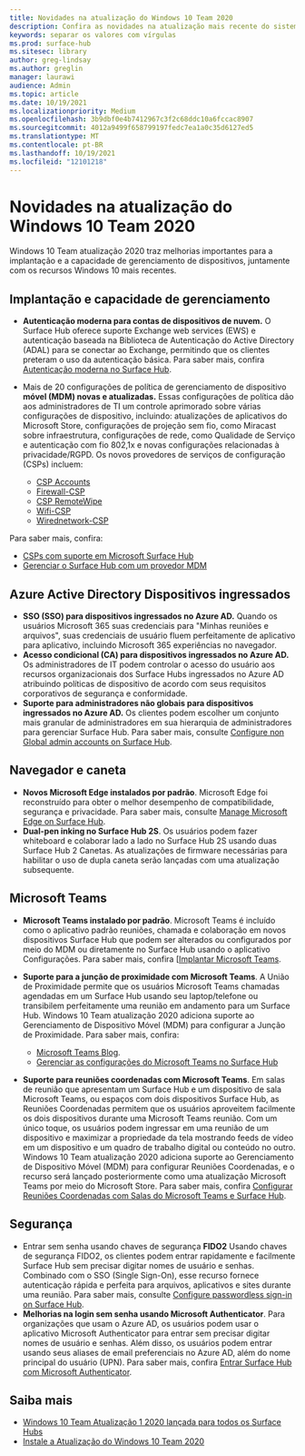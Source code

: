 ```yaml
---
title: Novidades na atualização do Windows 10 Team 2020
description: Confira as novidades na atualização mais recente do sistema operacional Surface Hub, Windows 10 Team 2020 Update.
keywords: separar os valores com vírgulas
ms.prod: surface-hub
ms.sitesec: library
author: greg-lindsay
ms.author: greglin
manager: laurawi
audience: Admin
ms.topic: article
ms.date: 10/19/2021
ms.localizationpriority: Medium
ms.openlocfilehash: 3b9dbf0e4b7412967c3f2c68ddc10a6fccac8907
ms.sourcegitcommit: 4012a9499f658799197fedc7ea1a0c35d6127ed5
ms.translationtype: MT
ms.contentlocale: pt-BR
ms.lasthandoff: 10/19/2021
ms.locfileid: "12101218"
---
```

# <a name="whats-new-in-windows-10-team-2020-update"></a>Novidades na atualização do Windows 10 Team 2020

Windows 10 Team atualização 2020 traz melhorias importantes para a implantação e a capacidade de gerenciamento de dispositivos, juntamente com os recursos Windows 10 mais recentes.

## <a name="deployment-and-manageability"></a>Implantação e capacidade de gerenciamento

- **Autenticação moderna para contas de dispositivos de nuvem.** O Surface Hub oferece suporte Exchange web services (EWS) e autenticação baseada na Biblioteca de Autenticação do Active Directory (ADAL) para se conectar ao Exchange, permitindo que os clientes preteram o uso da autenticação básica. Para saber mais, confira [Autenticação moderna no Surface Hub](surface-hub-modern-auth.md).
- Mais de 20 configurações de política de gerenciamento de dispositivo **móvel (MDM) novas e atualizadas.**  Essas configurações de política dão aos administradores de TI um controle aprimorado sobre várias configurações de dispositivo, incluindo: atualizações de aplicativos do Microsoft Store, configurações de projeção sem fio, como Miracast sobre infraestrutura, configurações de rede, como Qualidade de Serviço e autenticação com fio 802,1x e novas configurações relacionadas à privacidade/RGPD. Os novos provedores de serviços de configuração (CSPs) incluem: 

  - [CSP Accounts](/windows/client-management/mdm/accounts-csp) 
  - [Firewall-CSP](/windows/client-management/mdm/firewall-csp) 
  - [CSP RemoteWipe](/windows/client-management/mdm/remotewipe-csp) 
  - [Wifi-CSP](/windows/client-management/mdm/wifi-csp) 
  - [Wirednetwork-CSP](/windows/client-management/mdm/wirednetwork-csp) 

Para saber mais, confira: 
- [CSPs com suporte em Microsoft Surface Hub](/windows/client-management/mdm/configuration-service-provider-reference#surfacehubcspsupport)
- [Gerenciar o Surface Hub com um provedor MDM](manage-settings-with-mdm-for-surface-hub.md)

## <a name="azure-active-directory-joined-devices"></a>Azure Active Directory Dispositivos ingressados

- **SSO (SSO) para dispositivos ingressados no Azure AD.** Quando os usuários Microsoft 365 suas credenciais para "Minhas reuniões e arquivos", suas credenciais de usuário fluem perfeitamente de aplicativo para aplicativo, incluindo Microsoft 365 experiências no navegador.
- **Acesso condicional (CA) para dispositivos ingressados no Azure AD.** Os administradores de IT podem controlar o acesso do usuário aos recursos organizacionais dos Surface Hubs ingressados no Azure AD atribuindo políticas de dispositivo de acordo com seus requisitos corporativos de segurança e conformidade.
- **Suporte para administradores não globais para dispositivos ingressados no Azure AD.** Os clientes podem escolher um conjunto mais granular de administradores em sua hierarquia de administradores para gerenciar Surface Hub. Para saber mais, consulte [Configure non Global admin accounts on Surface Hub](surface-hub-2s-nonglobal-admin.md).

## <a name="browser-and-pen"></a>Navegador e caneta

- **Novos Microsoft Edge instalados por padrão**. Microsoft Edge foi reconstruído para obter o melhor desempenho de compatibilidade, segurança e privacidade. Para saber mais, consulte [Manage Microsoft Edge on Surface Hub](surface-hub-install-chromium-edge.md).
- **Dual-pen inking no Surface Hub 2S**.   Os usuários podem fazer whiteboard e colaborar lado a lado no Surface Hub 2S usando duas Surface Hub 2 Canetas. As atualizações de firmware necessárias para habilitar o uso de dupla caneta serão lançadas com uma atualização subsequente.

## <a name="microsoft-teams"></a>Microsoft Teams  

- **Microsoft Teams instalado por padrão**.        Microsoft Teams é incluído como o aplicativo padrão reuniões, chamada e colaboração em novos dispositivos Surface Hub que podem ser alterados ou configurados por meio do MDM ou diretamente no Surface Hub usando o aplicativo Configurações. Para saber mais, confira [[Implantar Microsoft Teams](/MicrosoftTeams/teams-surface-hub).
- **Suporte para a junção de proximidade com Microsoft Teams**.  A União de Proximidade permite que os usuários Microsoft Teams chamadas agendadas em um Surface Hub usando seu laptop/telefone ou transibilem perfeitamente uma reunião em andamento para um Surface Hub. Windows 10 Team atualização 2020 adiciona suporte ao Gerenciamento de Dispositivo Móvel (MDM) para configurar a Junção de Proximidade. Para saber mais, confira: 

  - [Microsoft Teams Blog](https://techcommunity.microsoft.com/t5/microsoft-teams-blog/microsoft-teams-devices-for-shared-spaces-july-and-august-update/ba-p/1604833). 
  - [Gerenciar as configurações do Microsoft Teams no Surface Hub](/MicrosoftTeams/rooms/surface-hub-manage-config)

- **Suporte para reuniões coordenadas com Microsoft Teams**. Em salas de reunião que apresentam um Surface Hub e um dispositivo de sala Microsoft Teams, ou espaços com dois dispositivos Surface Hub, as Reuniões Coordenadas permitem que os usuários aproveitem facilmente os dois dispositivos durante uma Microsoft Teams reunião. Com um único toque, os usuários podem ingressar em uma reunião de um dispositivo e maximizar a propriedade da tela mostrando feeds de vídeo em um dispositivo e um quadro de trabalho digital ou conteúdo no outro. Windows 10 Team atualização 2020 adiciona suporte ao Gerenciamento de Dispositivo Móvel (MDM) para configurar Reuniões Coordenadas, e o recurso será lançado posteriormente como uma atualização Microsoft Teams por meio do Microsoft Store. Para saber mais, confira [Configurar Reuniões Coordenadas com Salas do Microsoft Teams e Surface Hub](/MicrosoftTeams/rooms/coordinated-meetings).

## <a name="security"></a>Segurança

- Entrar sem senha usando chaves de segurança **FIDO2**     Usando chaves de segurança FIDO2, os clientes podem entrar rapidamente e facilmente Surface Hub sem precisar digitar nomes de usuário e senhas. Combinado com o SSO (Single Sign-On), esse recurso fornece autenticação rápida e perfeita para arquivos, aplicativos e sites durante uma reunião. Para saber mais, consulte [Configure passwordless sign-in on Surface Hub](surface-hub-2s-phone-authenticate.md).
- **Melhorias na login sem senha usando Microsoft Authenticator**.  Para organizações que usam o Azure AD, os usuários podem usar o aplicativo Microsoft Authenticator para entrar sem precisar digitar nomes de usuário e senhas. Além disso, os usuários podem entrar usando seus aliases de email preferenciais no Azure AD, além do nome principal do usuário (UPN). Para saber mais, confira [Entrar Surface Hub com Microsoft Authenticator](surface-hub-authenticator-app.md).

## <a name="learn-more"></a>Saiba mais

- [Windows 10 Team Atualização 1 2020 lançada para todos os Surface Hubs](https://techcommunity.microsoft.com/t5/surface-it-pro-blog/windows-10-team-2020-update-1-released-to-all-surface-hubs/ba-p/2653503)
- [Instale a Atualização do Windows 10 Team 2020](surface-hub-2020-update.md)  
 